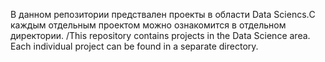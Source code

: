 В данном репозитории предствален проекты в области Data Sciencs.С каждым отдельным проектом можно ознакомится в отдельном директории.
/This repository contains projects in the Data Science area. Each individual project can be found in a separate directory.
